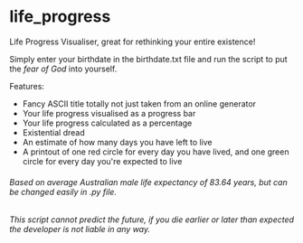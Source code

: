 # life_progress
Life Progress Visualiser, great for rethinking your entire existence!

Simply enter your birthdate in the birthdate.txt file and run the script to put the *fear of God* into yourself.

Features: 
- Fancy ASCII title totally not just taken from an online generator
- Your life progress visualised as a progress bar
- Your life progress calculated as a percentage
- Existential dread
- An estimate of how many days you have left to live
- A printout of one red circle for every day you have lived, and one green circle for every day you're expected to live

###### Based on average Australian male life expectancy of 83.64 years, but can be changed easily in .py file.

###### *This script cannot predict the future, if you die earlier or later than expected the developer is not liable in any way.*
